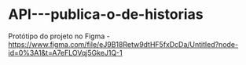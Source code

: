 # API---publica-o-de-historias

Protótipo do projeto no Figma - https://www.figma.com/file/eJ9B18Retw9dtHF5fxDcDa/Untitled?node-id=0%3A1&t=A7eFLOVqj5GkeJ1Q-1
